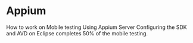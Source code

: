 # Appium
How to work on Mobile testing Using Appium Server
Configuring the SDK and AVD on Eclipse completes 50% of the mobile testing. 
